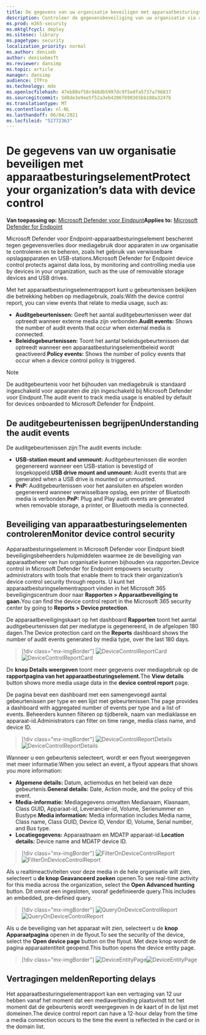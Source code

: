 ```yaml
---
title: De gegevens van uw organisatie beveiligen met apparaatbesturingselement
description: Controleer de gegevensbeveiliging van uw organisatie via apparaatbeheerrapporten.
ms.prod: m365-security
ms.mktglfcycl: deploy
ms.sitesec: library
ms.pagetype: security
localization_priority: normal
ms.author: deniseb
author: denisebmsft
ms.reviewer: dansimp
ms.topic: article
manager: dansimp
audience: ITPro
ms.technology: mde
ms.openlocfilehash: 47eb80af58c948db5997dc9f5edfa5737a796837
ms.sourcegitcommit: 5d8de3e9ee5f52a3eb4206f690365bb108a3247b
ms.translationtype: MT
ms.contentlocale: nl-NL
ms.lasthandoff: 06/04/2021
ms.locfileid: "52772363"
---
```

# <a name="protect-your-organizations-data-with-device-control"></a><span data-ttu-id="434b7-103">De gegevens van uw organisatie beveiligen met apparaatbesturingselement</span><span class="sxs-lookup"><span data-stu-id="434b7-103">Protect your organization’s data with device control</span></span>

<span data-ttu-id="434b7-104">**Van toepassing op:** [Microsoft Defender voor Eindpunt](https://go.microsoft.com/fwlink/p/?linkid=2069559)</span><span class="sxs-lookup"><span data-stu-id="434b7-104">**Applies to:** [Microsoft Defender for Endpoint](https://go.microsoft.com/fwlink/p/?linkid=2069559)</span></span>

<span data-ttu-id="434b7-105">Microsoft Defender voor Endpoint-apparaatbesturingselement beschermt tegen gegevensverlies door mediagebruik door apparaten in uw organisatie te controleren en te beheren, zoals het gebruik van verwisselbare opslagapparaten en USB-stations.</span><span class="sxs-lookup"><span data-stu-id="434b7-105">Microsoft Defender for Endpoint device control protects against data loss, by monitoring and controlling media use by devices in your organization, such as the use of removable storage devices and USB drives.</span></span>

<span data-ttu-id="434b7-106">Met het apparaatbesturingselementrapport kunt u gebeurtenissen bekijken die betrekking hebben op mediagebruik, zoals:</span><span class="sxs-lookup"><span data-stu-id="434b7-106">With the device control report, you can view events that relate to media usage, such as:</span></span>

- <span data-ttu-id="434b7-107">**Auditgebeurtenissen:** Geeft het aantal auditgebeurtenissen weer dat optreedt wanneer externe media zijn verbonden.</span><span class="sxs-lookup"><span data-stu-id="434b7-107">**Audit events:** Shows the number of audit events that occur when external media is connected.</span></span>
- <span data-ttu-id="434b7-108">**Beleidsgebeurtenissen:** Toont het aantal beleidsgebeurtenissen dat optreedt wanneer een apparaatbesturingselementbeleid wordt geactiveerd.</span><span class="sxs-lookup"><span data-stu-id="434b7-108">**Policy events:** Shows the number of policy events that occur when a device control policy is triggered.</span></span>

> [!NOTE]
> <span data-ttu-id="434b7-109">De auditgebeurtenis voor het bijhouden van mediagebruik is standaard ingeschakeld voor apparaten die zijn ingeschakeld bij Microsoft Defender voor Eindpunt.</span><span class="sxs-lookup"><span data-stu-id="434b7-109">The audit event to track media usage is enabled by default for devices onboarded to Microsoft Defender for Endpoint.</span></span>

## <a name="understanding-the-audit-events"></a><span data-ttu-id="434b7-110">De auditgebeurtenissen begrijpen</span><span class="sxs-lookup"><span data-stu-id="434b7-110">Understanding the audit events</span></span>

<span data-ttu-id="434b7-111">De auditgebeurtenissen zijn:</span><span class="sxs-lookup"><span data-stu-id="434b7-111">The audit events include:</span></span>

- <span data-ttu-id="434b7-112">**USB-station mount and unmount:** Auditgebeurtenissen die worden gegenereerd wanneer een USB-station is bevestigd of losgekoppeld.</span><span class="sxs-lookup"><span data-stu-id="434b7-112">**USB drive mount and unmount:** Audit events that are generated when a USB drive is mounted or unmounted.</span></span>
- <span data-ttu-id="434b7-113">**PnP:** Auditgebeurtenissen voor het aansluiten en afspelen worden gegenereerd wanneer verwisselbare opslag, een printer of Bluetooth media is verbonden.</span><span class="sxs-lookup"><span data-stu-id="434b7-113">**PnP:** Plug and Play audit events are generated when removable storage, a printer, or Bluetooth media is connected.</span></span>

## <a name="monitor-device-control-security"></a><span data-ttu-id="434b7-114">Beveiliging van apparaatbesturingselementen controleren</span><span class="sxs-lookup"><span data-stu-id="434b7-114">Monitor device control security</span></span>

<span data-ttu-id="434b7-115">Apparaatbesturingselement in Microsoft Defender voor Eindpunt biedt beveiligingsbeheerders hulpmiddelen waarmee ze de beveiliging van apparaatbeheer van hun organisatie kunnen bijhouden via rapporten.</span><span class="sxs-lookup"><span data-stu-id="434b7-115">Device control in Microsoft Defender for Endpoint empowers security administrators with tools that enable them to track their organization’s device control security through reports.</span></span> <span data-ttu-id="434b7-116">U kunt het apparaatbesturingselementrapport vinden in het Microsoft 365 beveiligingscentrum door naar **Rapporten > Apparaatbeveiliging te gaan.**</span><span class="sxs-lookup"><span data-stu-id="434b7-116">You can find the device control report in the Microsoft 365 security center by going to **Reports > Device protection**.</span></span>

<span data-ttu-id="434b7-117">De apparaatbeveiligingskaart op het dashboard **Rapporten** toont het aantal auditgebeurtenissen dat per mediatype is gegenereerd, in de afgelopen 180 dagen.</span><span class="sxs-lookup"><span data-stu-id="434b7-117">The Device protection card on the **Reports** dashboard shows the number of audit events generated by media type, over the last 180 days.</span></span>

> [!div class="mx-imgBorder"]
> <span data-ttu-id="434b7-118">![DeviceControlReportCard](images/devicecontrolcard.png)</span><span class="sxs-lookup"><span data-stu-id="434b7-118">![DeviceControlReportCard](images/devicecontrolcard.png)</span></span>

<span data-ttu-id="434b7-119">De **knop Details weergeven** toont meer gegevens over mediagebruik op de **rapportpagina van het apparaatbesturingselement.**</span><span class="sxs-lookup"><span data-stu-id="434b7-119">The **View details** button shows more media usage data in the **device control report** page.</span></span>

<span data-ttu-id="434b7-120">De pagina bevat een dashboard met een samengevoegd aantal gebeurtenissen per type en een lijst met gebeurtenissen.</span><span class="sxs-lookup"><span data-stu-id="434b7-120">The page provides a dashboard with aggregated number of events per type and a list of events.</span></span> <span data-ttu-id="434b7-121">Beheerders kunnen filteren op tijdbereik, naam van mediaklasse en apparaat-id.</span><span class="sxs-lookup"><span data-stu-id="434b7-121">Administrators can filter on time range, media class name, and device ID.</span></span>

> [!div class="mx-imgBorder"]
> <span data-ttu-id="434b7-122">![DeviceControlReportDetails](images/Detaileddevicecontrolreport.png)</span><span class="sxs-lookup"><span data-stu-id="434b7-122">![DeviceControlReportDetails](images/Detaileddevicecontrolreport.png)</span></span>

<span data-ttu-id="434b7-123">Wanneer u een gebeurtenis selecteert, wordt er een flyout weergegeven met meer informatie:</span><span class="sxs-lookup"><span data-stu-id="434b7-123">When you select an event, a flyout appears that shows you more information:</span></span>

- <span data-ttu-id="434b7-124">**Algemene details:** Datum, actiemodus en het beleid van deze gebeurtenis.</span><span class="sxs-lookup"><span data-stu-id="434b7-124">**General details:** Date, Action mode, and the policy of this event.</span></span>
- <span data-ttu-id="434b7-125">**Media-informatie:** Mediagegevens omvatten Medianaam, Klasnaam, Class GUID, Apparaat-id, Leverancier-id, Volume, Serienummer en Bustype.</span><span class="sxs-lookup"><span data-stu-id="434b7-125">**Media information:** Media information includes Media name, Class name, Class GUID, Device ID, Vendor ID, Volume, Serial number, and Bus type.</span></span>
- <span data-ttu-id="434b7-126">**Locatiegegevens:** Apparaatnaam en MDATP apparaat-id.</span><span class="sxs-lookup"><span data-stu-id="434b7-126">**Location details:** Device name and MDATP device ID.</span></span>

> [!div class="mx-imgBorder"]
> <span data-ttu-id="434b7-127">![FilterOnDeviceControlReport](images/devicecontrolreportfilter.png)</span><span class="sxs-lookup"><span data-stu-id="434b7-127">![FilterOnDeviceControlReport](images/devicecontrolreportfilter.png)</span></span>

<span data-ttu-id="434b7-128">Als u realtimeactiviteiten voor deze media in de hele organisatie wilt zien, selecteert u **de knop Geavanceerd zoeken** openen.</span><span class="sxs-lookup"><span data-stu-id="434b7-128">To see real-time activity for this media across the organization, select the **Open Advanced hunting** button.</span></span> <span data-ttu-id="434b7-129">Dit omvat een ingesloten, vooraf gedefinieerde query.</span><span class="sxs-lookup"><span data-stu-id="434b7-129">This includes an embedded, pre-defined query.</span></span>

> [!div class="mx-imgBorder"]
> <span data-ttu-id="434b7-130">![QueryOnDeviceControlReport](images/Devicecontrolreportquery.png)</span><span class="sxs-lookup"><span data-stu-id="434b7-130">![QueryOnDeviceControlReport](images/Devicecontrolreportquery.png)</span></span>

<span data-ttu-id="434b7-131">Als u de beveiliging van het apparaat wilt zien, selecteert u de **knop Apparaatpagina** openen in de flyout.</span><span class="sxs-lookup"><span data-stu-id="434b7-131">To see the security of the device, select the **Open device page** button on the flyout.</span></span> <span data-ttu-id="434b7-132">Met deze knop wordt de pagina apparaatentiteit geopend.</span><span class="sxs-lookup"><span data-stu-id="434b7-132">This button opens the device entity page.</span></span>

> [!div class="mx-imgBorder"]
> <span data-ttu-id="434b7-133">![DeviceEntityPage](images/Devicesecuritypage.png)</span><span class="sxs-lookup"><span data-stu-id="434b7-133">![DeviceEntityPage](images/Devicesecuritypage.png)</span></span>

## <a name="reporting-delays"></a><span data-ttu-id="434b7-134">Vertragingen melden</span><span class="sxs-lookup"><span data-stu-id="434b7-134">Reporting delays</span></span>

<span data-ttu-id="434b7-135">Het apparaatbesturingselementrapport kan een vertraging van 12 uur hebben vanaf het moment dat een mediaverbinding plaatsvindt tot het moment dat de gebeurtenis wordt weergegeven in de kaart of in de lijst met domeinen.</span><span class="sxs-lookup"><span data-stu-id="434b7-135">The device control report can have a 12-hour delay from the time a media connection occurs to the time the event is reflected in the card or in the domain list.</span></span>
